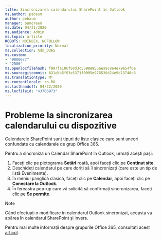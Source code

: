 ```yaml
---
title: Sincronizarea calendarului SharePoint în Outlook
ms.author: pebaum
author: pebaum
manager: pamgreen
ms.date: 04/21/2020
ms.audience: Admin
ms.topic: article
ROBOTS: NOINDEX, NOFOLLOW
localization_priority: Normal
ms.collection: Adm_O365
ms.custom:
- "9000677"
- "2586"
ms.openlocfilehash: f997fa106f00d3c5598e955aea9c8e4e79a54f6e
ms.sourcegitcommit: 631cbb5f03e5371f0995e976536d24e9d13746c3
ms.translationtype: MT
ms.contentlocale: ro-RO
ms.lasthandoff: 04/22/2020
ms.locfileid: "43766973"
---
```

# <a name="issues-synchronizing-your-calendar-to-devices"></a>Probleme la sincronizarea calendarului cu dispozitive

Calendarele SharePoint sunt tipuri de liste clasice care sunt uneori confundate cu calendarele de grup Office 365.

Pentru a sincroniza un Calendar SharePoint în Outlook, urmați acești pași:

1. Faceți clic pe pictograma **Setări** roată, apoi faceți clic pe **Conținut site**.
2. Deschideți calendarul pe care doriți să îl sincronizați (care este un tip de listă Evenimente).
3. În meniul panglică clasică, faceți clic pe **Calendar**, apoi faceți clic pe **Conectare la Outlook**.
4. În fereastra pop-up care vă solicită să confirmați sincronizarea, faceți clic pe **Se permite**.

>[!Note]
> Când efectuați o modificare în calendarul Outlook sincronizat, aceasta va apărea în calendarul SharePoint și invers.

Pentru mai multe informații despre grupurile Office 365, consultați acest [articol](https://support.office.com/article/Learn-about-Office-365-groups-b565caa1-5c40-40ef-9915-60fdb2d97fa2).
